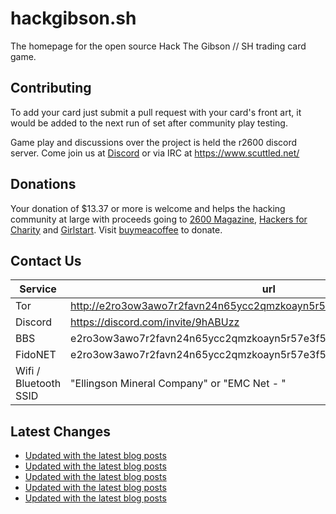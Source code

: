 # hackgibson.sh
The homepage for the open source Hack The Gibson // SH trading card game.


## Contributing

To add your card just submit a pull request with your card's front art, it would be added to the next run of set after community play testing.

Game play and discussions over the project is held the r2600 discord server. Come join us at [Discord](https://discord.com/invite/9hABUzz) or via IRC at https://www.scuttled.net/


## Donations

Your donation of $13.37 or more is welcome and helps the hacking community at large with proceeds going to [2600 Magazine](https://2600.com/), [Hackers for Charity](https://hackersforcharity.org) and [Girlstart](https://girlstart.org).  Visit [buymeacoffee](https://www.buymeacoffee.com/hackgibson.sh) to donate.


## Contact Us

Service | url
-|-
Tor | http://e2ro3ow3awo7r2favn24n65ycc2qmzkoayn5r57e3f56nvjwdcgg32ad.onion
Discord | https://discord.com/invite/9hABUzz
BBS | e2ro3ow3awo7r2favn24n65ycc2qmzkoayn5r57e3f56nvjwdcgg32ad.onion:23
FidoNET | e2ro3ow3awo7r2favn24n65ycc2qmzkoayn5r57e3f56nvjwdcgg32ad.onion:24554
Wifi / Bluetooth SSID | "Ellingson Mineral Company" or "EMC Net - <fidonet address>"

## Latest Changes
<!-- BLOG-POST-LIST:START -->
- [Updated with the latest blog posts](https://github.com/DFW2600/hackgibson.sh/commit/48d3f8d38e03e5537c5d5d53ab6c31c866ba3c96)
- [Updated with the latest blog posts](https://github.com/DFW2600/hackgibson.sh/commit/f98035cf0c62dfc54fc8dbd6b6a6ca321a559edd)
- [Updated with the latest blog posts](https://github.com/DFW2600/hackgibson.sh/commit/c422aadff2237b83fd904a5c02d863b7caa5a4dc)
- [Updated with the latest blog posts](https://github.com/DFW2600/hackgibson.sh/commit/46d49e6d656d6784a59b67f013bd585d951dab55)
- [Updated with the latest blog posts](https://github.com/DFW2600/hackgibson.sh/commit/a93e4bd5cf5ae774f17461b34d024cbf49db8f19)
<!-- BLOG-POST-LIST:END -->
